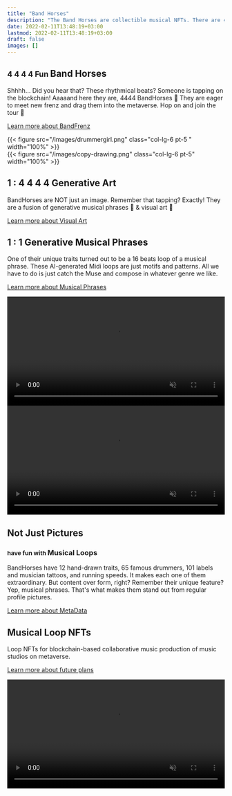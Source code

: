 ```yaml
---
title: "Band Horses"
description: "The Band Horses are collectible musical NFTs. There are 4444 of them tapping on the blockchain."
date: 2022-02-11T13:48:19+03:00
lastmod: 2022-02-11T13:48:19+03:00
draft: false
images: []
---
```

<div class="row my-5 py-5" >
<div class="col-lg-6">

## <small class="text-muted">4 4 4 4 Fun </small> Band Horses

Shhhh... Did you hear that? These rhythmical beats? Someone is tapping on the blockchain! Aaaaand here they are, 4444 BandHorses 🐴 They are eager to meet new frenz and drag them into the metaverse. Hop on and join the tour 🎫

[Learn more about BandFrenz <i class="bi bi-arrow-right-short"></i>](/tour-dates)

</div>
{{< figure src="/images/drummergirl.png" class="col-lg-6 pt-5 " width="100%"  >}}
</div>

<div class="row my-5 py-5">
{{< figure src="/images/copy-drawing.png" class="col-lg-6 pt-5" width="100%" >}}
<div class="col-lg-6  my-5 py-5">

## 1 : 4 4 4 4 Generative Art

BandHorses are NOT just an image. Remember that tapping? Exactly! They are a fusion of generative musical phrases 🎵 & visual art 🎨

[Learn more about Visual Art <i class="bi bi-arrow-right-short"></i>](/art/visual-art)
</div>
</div>

<div class="row my-5 py-5">
<div class="col-lg-6 ">

## 1 : 1 Generative Musical Phrases

One of their unique traits turned out to be a 16 beats loop of a musical phrase. These AI-generated Midi loops are just motifs and patterns. All we have to do is just catch the Muse and compose in whatever genre we like.

[Learn more about Musical Phrases <i class="bi bi-arrow-right-short"></i>](/art/musical-phrases)
</div>
<div class="col-lg-6" ><video autoplay muted loop src="/videos/ai-generated.mp4" width="100%" ></video></div>
</div>

<div class="row my-5 py-5" >
<div class="col-lg-6 py-5" ><video autoplay muted loop src="/videos/layers-flipped.mp4" width="100%" ></video></div>
<div class="col-lg-6">

## Not Just Pictures

### <small class="text-muted">have fun with </small> Musical Loops

BandHorses have 12 hand-drawn traits, 65 famous drummers, 101 labels and musician tattoos, and running speeds. It makes each one of them extraordinary. But content over form, right? Remember their unique feature? Yep, musical phrases. That's what makes them stand out from regular profile pictures.

[Learn more about MetaData <i class="bi bi-arrow-right-short"></i>](/art/meta-data)
</div>
</div>

<div class="row my-5 py-5">
<div class="col-lg-6 pt-5">

## Musical Loop NFTs

Loop NFTs for blockchain-based collaborative music production of music studios on metaverse.

[Learn more about future plans <i class="bi bi-arrow-right-short"></i>](/tour-dates)
</div>
<div class="col-lg-6"><video controls autoplay muted loop src="/videos/Musical-Loop-NFTs.mp4" width="100%"></video></div>
</div>

[1]: #musical-loop-nfts "Musical Loop NFTs"
[2]: /utility/rarity/ "Rarity"
